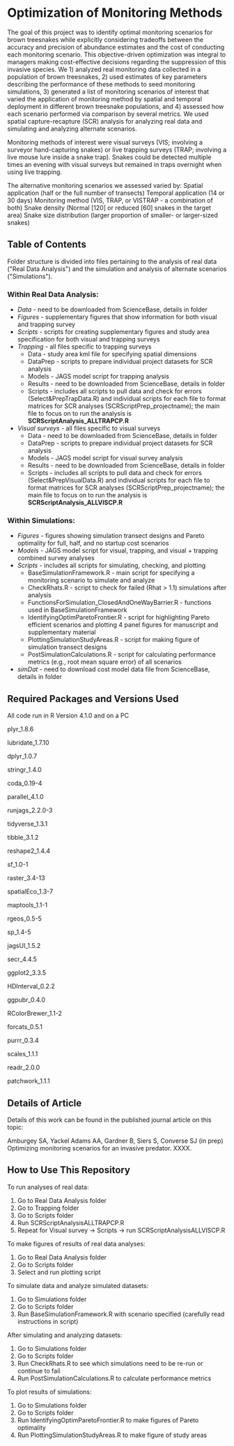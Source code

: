 # Optimization of Monitoring Methods

The goal of this project was to identify optimal monitoring scenarios for brown treesnakes while explicitly considering tradeoffs between the accuracy and precision of abundance estimates and the cost of conducting each monitoring scenario. This objective-driven optimization was integral to managers making cost-effective decisions regarding the suppression of this invasive species. We 1) analyzed real monitoring data collected in a population of brown treesnakes, 2) used estimates of key parameters describing the performance of these methods to seed monitoring simulations, 3) generated a list of monitoring scenarios of interest that varied the application of monitoring method by spatial and temporal deployment in different brown treesnake populations, and 4) assessed how each scenario performed via comparison by several metrics. We used spatial capture-recapture (SCR) analysis for analyzing real data and simulating and analyzing alternate scenarios.

Monitoring methods of interest were visual surveys (VIS; involving a surveyor hand-capturing snakes) or live trapping surveys (TRAP; involving a live mouse lure inside a snake trap). Snakes could be detected multiple times an evening with visual surveys but remained in traps overnight when using live trapping.

The alternative monitoring scenarios we assessed varied by:
Spatial application (half or the full number of transects)
Temporal application (14 or 30 days)
Monitoring method (VIS, TRAP, or VISTRAP - a combination of both)
Snake density (Normal [120] or reduced [60] snakes in the target area)
Snake size distribution (larger proportion of smaller- or larger-sized snakes)

## Table of Contents

Folder structure is divided into files pertaining to the analysis of real data ("Real Data Analysis") and the simulation and analysis of alternate scenarios ("Simulations").

### Within Real Data Analysis:
* *Data* - need to be downloaded from ScienceBase, details in folder
* *Figures* - supplementary figures that show information for both visual and trapping survey
* *Scripts* - scripts for creating supplementary figures and study area specification for both visual and trapping surveys
* *Trapping* - all files specific to trapping surveys
  + Data - study area kml file for specifying spatial dimensions
  + DataPrep - scripts to prepare individual project datasets for SCR analysis
  + Models - JAGS model script for trapping analysis
  + Results - need to be downloaded from ScienceBase, details in folder
  + Scripts - includes all scripts to pull data and check for errors (Select&PrepTrapData.R) and individual scripts for each file to format matrices for SCR analyses (SCRScriptPrep_projectname); the main file to focus on to run the analysis is **SCRScriptAnalysis_ALLTRAPCP.R**
* *Visual surveys* - all files specific to visual surveys
  + Data - need to be downloaded from ScienceBase, details in folder
  + DataPrep - scripts to prepare individual project datasets for SCR analysis
  + Models - JAGS model script for visual survey analysis
  + Results - need to be downloaded from ScienceBase, details in folder
  + Scripts - includes all scripts to pull data and check for errors (Select&PrepVisualData.R) and individual scripts for each file to format matrices for SCR analyses (SCRScriptPrep_projectname); the main file to focus on to run the analysis is **SCRScriptAnalysis_ALLVISCP.R**

### Within Simulations:
* *Figures* - figures showing simulation transect designs and Pareto optimality for full, half, and no startup cost scenarios
* *Models* - JAGS model script for visual, trapping, and visual + trapping combined survey analyses
* *Scripts* - includes all scripts for simulating, checking, and plotting
  + BaseSimulationFramework.R - main script for specifying a monitoring scenario to simulate and analyze
  + CheckRhats.R - script to check for failed (Rhat > 1.1) simulations after analysis
  + FunctionsForSimulation_ClosedAndOneWayBarrier.R - functions used in BaseSimulationFramework
  + IdentifyingOptimParetoFrontier.R - script for highlighting Pareto efficient scenarios and plotting 4 panel figures for manuscript and supplementary material
  + PlottingSimulationStudyAreas.R - script for making figure of simulation transect designs
  + PostSimulationCalculations.R - script for calculating performance metrics (e.g., root mean square error) of all scenarios
* *simDat* - need to download cost model data file from ScienceBase, details in folder

## Required Packages and Versions Used
All code run in R Version 4.1.0 and on a PC

plyr_1.8.6

lubridate_1.7.10

dplyr_1.0.7

stringr_1.4.0

coda_0.19-4

parallel_4.1.0

runjags_2.2.0-3

tidyverse_1.3.1

tibble_3.1.2

reshape2_1.4.4

sf_1.0-1

raster_3.4-13

spatialEco_1.3-7

maptools_1.1-1

rgeos_0.5-5

sp_1.4-5

jagsUI_1.5.2

secr_4.4.5

ggplot2_3.3.5

HDInterval_0.2.2

ggpubr_0.4.0

RColorBrewer_1.1-2

forcats_0.5.1

purrr_0.3.4

scales_1.1.1

readr_2.0.0

patchwork_1.1.1

## Details of Article
Details of this work can be found in the published journal article on this topic:

Amburgey SA, Yackel Adams AA, Gardner B, Siers S, Converse SJ (in prep) Optimizing monitoring scenarios for an invasive predator. XXXX.

## How to Use This Repository
To run analyses of real data:
1. Go to Real Data Analysis folder
2. Go to Trapping folder
3. Go to Scripts folder
4. Run SCRScriptAnalysisALLTRAPCP.R
5. Repeat for Visual survey -> Scripts -> run SCRScriptAnalysisALLVISCP.R

To make figures of results of real data analyses:
1. Go to Real Data Analysis folder
2. Go to Scripts folder
3. Select and run plotting script

To simulate data and analyze simulated datasets:
1. Go to Simulations folder
2. Go to Scripts folder
3. Run BaseSimulationFramework.R with scenario specified (carefully read instructions in script)

After simulating and analyzing datasets:
1. Go to Simulations folder
2. Go to Scripts folder
3. Run CheckRhats.R to see which simulations need to be re-run or continue to fail
4. Run PostSimulationCalculations.R to calculate performance metrics

To plot results of simulations:
1. Go to Simulations folder
2. Go to Scripts folder
3. Run IdentifyingOptimParetoFrontier.R to make figures of Pareto optimality
4. Run PlottingSimulationStudyAreas.R to make figure of study areas
